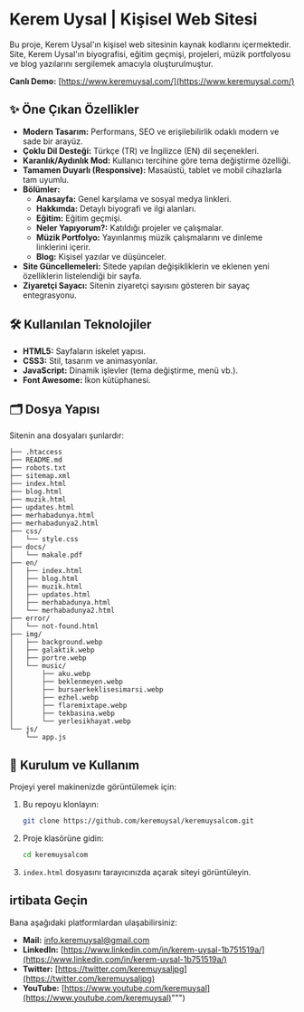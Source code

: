 # Kerem Uysal | Kişisel Web Sitesi

Bu proje, Kerem Uysal'ın kişisel web sitesinin kaynak kodlarını içermektedir. Site, Kerem Uysal'ın biyografisi, eğitim geçmişi, projeleri, müzik portfolyosu ve blog yazılarını sergilemek amacıyla oluşturulmuştur.

**Canlı Demo:** [https://www.keremuysal.com/](https://www.keremuysal.com/)

## ✨ Öne Çıkan Özellikler

*   **Modern Tasarım:** Performans, SEO ve erişilebilirlik odaklı modern ve sade bir arayüz.
*   **Çoklu Dil Desteği:** Türkçe (TR) ve İngilizce (EN) dil seçenekleri.
*   **Karanlık/Aydınlık Mod:** Kullanıcı tercihine göre tema değiştirme özelliği.
*   **Tamamen Duyarlı (Responsive):** Masaüstü, tablet ve mobil cihazlarla tam uyumlu.
*   **Bölümler:**
    *   **Anasayfa:** Genel karşılama ve sosyal medya linkleri.
    *   **Hakkımda:** Detaylı biyografi ve ilgi alanları.
    *   **Eğitim:** Eğitim geçmişi.
    *   **Neler Yapıyorum?:** Katıldığı projeler ve çalışmalar.
    *   **Müzik Portfolyo:** Yayınlanmış müzik çalışmalarını ve dinleme linklerini içerir.
    *   **Blog:** Kişisel yazılar ve düşünceler.
*   **Site Güncellemeleri:** Sitede yapılan değişikliklerin ve eklenen yeni özelliklerin listelendiği bir sayfa.
*   **Ziyaretçi Sayacı:** Sitenin ziyaretçi sayısını gösteren bir sayaç entegrasyonu.

## 🛠️ Kullanılan Teknolojiler

*   **HTML5:** Sayfaların iskelet yapısı.
*   **CSS3:** Stil, tasarım ve animasyonlar.
*   **JavaScript:** Dinamik işlevler (tema değiştirme, menü vb.).
*   **Font Awesome:** İkon kütüphanesi.

## 🗂️ Dosya Yapısı

Sitenin ana dosyaları şunlardır:

```
├── .htaccess
├── README.md
├── robots.txt
├── sitemap.xml
├── index.html
├── blog.html
├── muzik.html
├── updates.html
├── merhabadunya.html
├── merhabadunya2.html
├── css/
│   └── style.css
├── docs/
│   └── makale.pdf
├── en/
│   ├── index.html
│   ├── blog.html
│   ├── muzik.html
│   ├── updates.html
│   ├── merhabadunya.html
│   └── merhabadunya2.html
├── error/
│   └── not-found.html
├── img/
│   ├── background.webp
│   ├── galaktik.webp
│   ├── portre.webp
│   └── music/
│       ├── aku.webp
│       ├── beklenmeyen.webp
│       ├── bursaerkeklisesimarsi.webp
│       ├── ezhel.webp
│       ├── flaremixtape.webp
│       ├── tekbasina.webp
│       └── yerlesikhayat.webp
└── js/
    └── app.js
```

## 🚀 Kurulum ve Kullanım

Projeyi yerel makinenizde görüntülemek için:

1.  Bu repoyu klonlayın:
    ```bash
    git clone https://github.com/keremuysal/keremuysalcom.git
    ```
2.  Proje klasörüne gidin:
    ```bash
    cd keremuysalcom
    ```
3.  `index.html` dosyasını tarayıcınızda açarak siteyi görüntüleyin.

## irtibata Geçin

Bana aşağıdaki platformlardan ulaşabilirsiniz:

*   **Mail:** <info.keremuysal@gmail.com>
*   **LinkedIn:** [https://www.linkedin.com/in/kerem-uysal-1b751519a/](https://www.linkedin.com/in/kerem-uysal-1b751519a/)
*   **Twitter:** [https://twitter.com/keremuysaljpg](https://twitter.com/keremuysaljpg)
*   **YouTube:** [https://www.youtube.com/keremuysal](https://www.youtube.com/keremuysal)""")